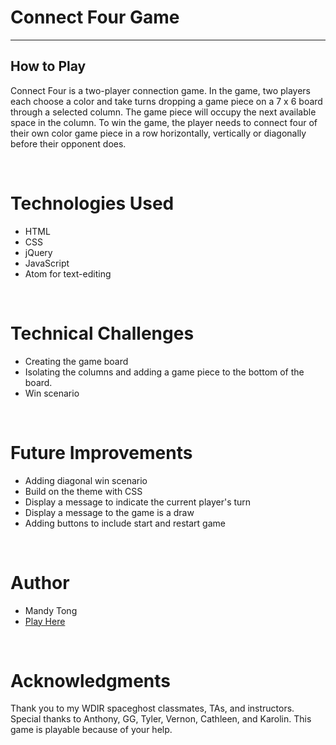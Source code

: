 # Connect Four Game

---

## How to Play

Connect Four is a two-player connection game. In the game, two players each choose a color and take turns dropping a game piece on a 7 x 6 board through a selected column. The game piece will occupy the next available space in the column. To win the game, the player needs to connect four of their own color game piece in a row horizontally, vertically or diagonally before their opponent does.

<br>

# Technologies Used

- HTML
- CSS
- jQuery
- JavaScript
- Atom for text-editing

<br>

# Technical Challenges

- Creating the game board
- Isolating the columns and adding a game piece to the bottom of the board.
- Win scenario


<br>

# Future Improvements

- Adding diagonal win scenario
- Build on the theme with CSS
- Display a message to indicate the current player's turn
- Display a message to the game is a draw
- Adding buttons to include start and restart game

<br>

# Author

- Mandy Tong
- [Play Here](https://draconis79.github.io/evilkitty_connectfour/)

<br>

# Acknowledgments

Thank you to my WDIR spaceghost classmates, TAs, and instructors. Special thanks to Anthony, GG, Tyler, Vernon, Cathleen, and Karolin. This game is playable because of your help.
